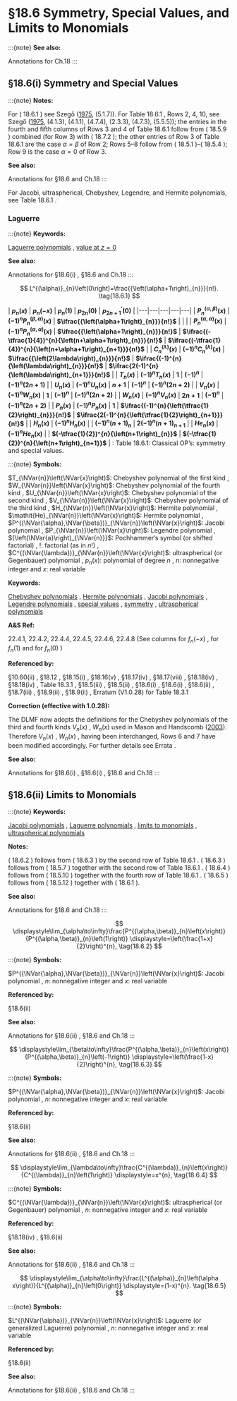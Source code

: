 # §18.6 Symmetry, Special Values, and Limits to Monomials

:::{note}
**See also:**

Annotations for Ch.18
:::


## §18.6(i) Symmetry and Special Values

:::{note}
**Notes:**

For ( 18.6.1 ) see Szegő ([1975](./bib/S.html#bib2194 "Orthogonal Polynomials"), (5.1.7)). For Table 18.6.1 , Rows 2, 4, 10, see Szegő ([1975](./bib/S.html#bib2194 "Orthogonal Polynomials"), (4.1.3), (4.1.1), (4.7.4), (2.3.3), (4.7.3), (5.5.5)); the entries in the fourth and fifth columns of Rows 3 and 4 of Table 18.6.1 follow from ( 18.5.9 ) combined (for Row 3) with ( 18.7.2 ); the other entries of Row 3 of Table 18.6.1 are the case $\alpha=\beta$ of Row 2; Rows 5–8 follow from ( 18.5.1 )–( 18.5.4 ); Row 9 is the case $\alpha=0$ of Row 3.

**See also:**

Annotations for §18.6 and Ch.18
:::

For Jacobi, ultraspherical, Chebyshev, Legendre, and Hermite polynomials, see Table 18.6.1 .


### Laguerre

:::{note}
**Keywords:**

[Laguerre polynomials](http://dlmf.nist.gov/search/search?q=Laguerre%20polynomials) , [value at $z=0$](http://dlmf.nist.gov/search/search?q=value%20at%20z%3D0)

**See also:**

Annotations for §18.6(i) , §18.6 and Ch.18
:::


<a id="E1"></a>
$$
L^{(\alpha)}_{n}\left(0\right)=\frac{{\left(\alpha+1\right)_{n}}}{n!}. \tag{18.6.1}
$$

<a id="T1"></a>
| **$p_{n}(x)$** | **$p_{n}(-x)$** | **$p_{n}(1)$** | **$p_{2n}(0)$** | **$p_{2n+1}^{\prime}(0)$** |
|---|---|---|---|---|
| **$P^{(\alpha,\beta)}_{n}\left(x\right)$** | **$(-1)^{n}P^{(\beta,\alpha)}_{n}\left(x\right)$** | **$\ifrac{{\left(\alpha+1\right)_{n}}}{n!}$** |   |   |
| **$P^{(\alpha,\alpha)}_{n}\left(x\right)$** | **$(-1)^{n}P^{(\alpha,\alpha)}_{n}\left(x\right)$** | **$\ifrac{{\left(\alpha+1\right)_{n}}}{n!}$** | **$\ifrac{(-\tfrac{1}{4})^{n}{\left(n+\alpha+1\right)_{n}}}{n!}$** | **$\ifrac{(-\tfrac{1}{4})^{n}{\left(n+\alpha+1\right)_{n+1}}}{n!}$** |
| **$C^{(\lambda)}_{n}\left(x\right)$** | **$(-1)^{n}C^{(\lambda)}_{n}\left(x\right)$** | **$\ifrac{{\left(2\lambda\right)_{n}}}{n!}$** | **$\ifrac{(-1)^{n}{\left(\lambda\right)_{n}}}{n!}$** | **$\ifrac{2(-1)^{n}{\left(\lambda\right)_{n+1}}}{n!}$** |
| **$T_{n}\left(x\right)$** | **$(-1)^{n}T_{n}\left(x\right)$** | **$1$** | **$(-1)^{n}$** | **$(-1)^{n}(2n+1)$** |
| **$U_{n}\left(x\right)$** | **$(-1)^{n}U_{n}\left(x\right)$** | **$n+1$** | **$(-1)^{n}$** | **$(-1)^{n}(2n+2)$** |
| **$V_{n}\left(x\right)$** | **$(-1)^{n}W_{n}\left(x\right)$** | **$1$** | **$(-1)^{n}$** | **$(-1)^{n}(2n+2)$** |
| **$W_{n}\left(x\right)$** | **$(-1)^{n}V_{n}\left(x\right)$** | **$2n+1$** | **$(-1)^{n}$** | **$(-1)^{n}(2n+2)$** |
| **$P_{n}\left(x\right)$** | **$(-1)^{n}P_{n}\left(x\right)$** | **$1$** | **$\ifrac{(-1)^{n}{\left(\tfrac{1}{2}\right)_{n}}}{n!}$** | **$\ifrac{2(-1)^{n}{\left(\tfrac{1}{2}\right)_{n+1}}}{n!}$** |
| **$H_{n}\left(x\right)$** | **$(-1)^{n}H_{n}\left(x\right)$** |   | **$(-1)^{n}{\left(n+1\right)_{n}}$** | **$2(-1)^{n}{\left(n+1\right)_{n+1}}$** |
| **$\mathit{He}_{n}\left(x\right)$** | **$(-1)^{n}\mathit{He}_{n}\left(x\right)$** |   | **$(-\tfrac{1}{2})^{n}{\left(n+1\right)_{n}}$** | **$(-\tfrac{1}{2})^{n}{\left(n+1\right)_{n+1}}$** |
: Table 18.6.1: Classical OP’s: symmetry and special values.

:::{note}
**Symbols:**

$T_{\NVar{n}}\left(\NVar{x}\right)$: Chebyshev polynomial of the first kind , $W_{\NVar{n}}\left(\NVar{x}\right)$: Chebyshev polynomial of the fourth kind , $U_{\NVar{n}}\left(\NVar{x}\right)$: Chebyshev polynomial of the second kind , $V_{\NVar{n}}\left(\NVar{x}\right)$: Chebyshev polynomial of the third kind , $H_{\NVar{n}}\left(\NVar{x}\right)$: Hermite polynomial , $\mathit{He}_{\NVar{n}}\left(\NVar{x}\right)$: Hermite polynomial , $P^{(\NVar{\alpha},\NVar{\beta})}_{\NVar{n}}\left(\NVar{x}\right)$: Jacobi polynomial , $P_{\NVar{n}}\left(\NVar{x}\right)$: Legendre polynomial , ${\left(\NVar{a}\right)_{\NVar{n}}}$: Pochhammer’s symbol (or shifted factorial) , $!$: factorial (as in $n!$) , $C^{(\NVar{\lambda})}_{\NVar{n}}\left(\NVar{x}\right)$: ultraspherical (or Gegenbauer) polynomial , $p_{n}(x)$: polynomial of degree $n$ , $n$: nonnegative integer and $x$: real variable

**Keywords:**

[Chebyshev polynomials](http://dlmf.nist.gov/search/search?q=Chebyshev%20polynomials) , [Hermite polynomials](http://dlmf.nist.gov/search/search?q=Hermite%20polynomials) , [Jacobi polynomials](http://dlmf.nist.gov/search/search?q=Jacobi%20polynomials) , [Legendre polynomials](http://dlmf.nist.gov/search/search?q=Legendre%20polynomials) , [special values](http://dlmf.nist.gov/search/search?q=special%20values) , [symmetry](http://dlmf.nist.gov/search/search?q=symmetry) , [ultraspherical polynomials](http://dlmf.nist.gov/search/search?q=ultraspherical%20polynomials)

**A&S Ref:**

22.4.1, 22.4.2, 22.4.4, 22.4.5, 22.4.6, 22.4.8 (See columns for $f_{n}(-x)$ , for $f_{n}(1)$ and for $f_{n}(0)$ )

**Referenced by:**

§10.60(ii) , §18.12 , §18.15(i) , §18.16(v) , §18.17(iv) , §18.17(viii) , §18.18(iv) , §18.18(iv) , Table 18.3.1 , §18.5(iii) , §18.5(ii) , §18.6(i) , §18.6(i) , §18.6(ii) , §18.7(iii) , §18.9(ii) , §18.9(ii) , Erratum (V1.0.28) for Table 18.3.1

**Correction (effective with 1.0.28):**

The DLMF now adopts the definitions for the Chebyshev polynomials of the third and fourth kinds $V_{n}\left(x\right)$ , $W_{n}\left(x\right)$ used in Mason and Handscomb ([2003](./bib/M.html#bib1560 "Chebyshev Polynomials")). Therefore $V_{n}\left(x\right)$ , $W_{n}\left(x\right)$ , having been interchanged, Rows 6 and 7 have been modified accordingly. For further details see Errata .

**See also:**

Annotations for §18.6(i) , §18.6(i) , §18.6 and Ch.18
:::


## §18.6(ii) Limits to Monomials

:::{note}
**Keywords:**

[Jacobi polynomials](http://dlmf.nist.gov/search/search?q=Jacobi%20polynomials) , [Laguerre polynomials](http://dlmf.nist.gov/search/search?q=Laguerre%20polynomials) , [limits to monomials](http://dlmf.nist.gov/search/search?q=limits%20to%20monomials) , [ultraspherical polynomials](http://dlmf.nist.gov/search/search?q=ultraspherical%20polynomials)

**Notes:**

( 18.6.2 ) follows from ( 18.6.3 ) by the second row of Table 18.6.1 . ( 18.6.3 ) follows from ( 18.5.7 ) together with the second row of Table 18.6.1 . ( 18.6.4 ) follows from ( 18.5.10 ) together with the fourth row of Table 18.6.1 . ( 18.6.5 ) follows from ( 18.5.12 ) together with ( 18.6.1 ).

**See also:**

Annotations for §18.6 and Ch.18
:::

<a id="EGx1"></a>

$$
\displaystyle\lim_{\alpha\to\infty}\frac{P^{(\alpha,\beta)}_{n}\left(x\right)}{P^{(\alpha,\beta)}_{n}\left(1\right)} \displaystyle=\left(\frac{1+x}{2}\right)^{n}, \tag{18.6.2}
$$

:::{note}
**Symbols:**

$P^{(\NVar{\alpha},\NVar{\beta})}_{\NVar{n}}\left(\NVar{x}\right)$: Jacobi polynomial , $n$: nonnegative integer and $x$: real variable

**Referenced by:**

§18.6(ii)

**See also:**

Annotations for §18.6(ii) , §18.6 and Ch.18
:::

$$
\displaystyle\lim_{\beta\to\infty}\frac{P^{(\alpha,\beta)}_{n}\left(x\right)}{P^{(\alpha,\beta)}_{n}\left(-1\right)} \displaystyle=\left(\frac{1-x}{2}\right)^{n}, \tag{18.6.3}
$$

:::{note}
**Symbols:**

$P^{(\NVar{\alpha},\NVar{\beta})}_{\NVar{n}}\left(\NVar{x}\right)$: Jacobi polynomial , $n$: nonnegative integer and $x$: real variable

**Referenced by:**

§18.6(ii)

**See also:**

Annotations for §18.6(ii) , §18.6 and Ch.18
:::

$$
\displaystyle\lim_{\lambda\to\infty}\frac{C^{(\lambda)}_{n}\left(x\right)}{C^{(\lambda)}_{n}\left(1\right)} \displaystyle=x^{n}, \tag{18.6.4}
$$

:::{note}
**Symbols:**

$C^{(\NVar{\lambda})}_{\NVar{n}}\left(\NVar{x}\right)$: ultraspherical (or Gegenbauer) polynomial , $n$: nonnegative integer and $x$: real variable

**Referenced by:**

§18.18(iv) , §18.6(ii)

**See also:**

Annotations for §18.6(ii) , §18.6 and Ch.18
:::

$$
\displaystyle\lim_{\alpha\to\infty}\frac{L^{(\alpha)}_{n}\left(\alpha x\right)}{L^{(\alpha)}_{n}\left(0\right)} \displaystyle=(1-x)^{n}. \tag{18.6.5}
$$

:::{note}
**Symbols:**

$L^{(\NVar{\alpha})}_{\NVar{n}}\left(\NVar{x}\right)$: Laguerre (or generalized Laguerre) polynomial , $n$: nonnegative integer and $x$: real variable

**Referenced by:**

§18.6(ii)

**See also:**

Annotations for §18.6(ii) , §18.6 and Ch.18
:::

